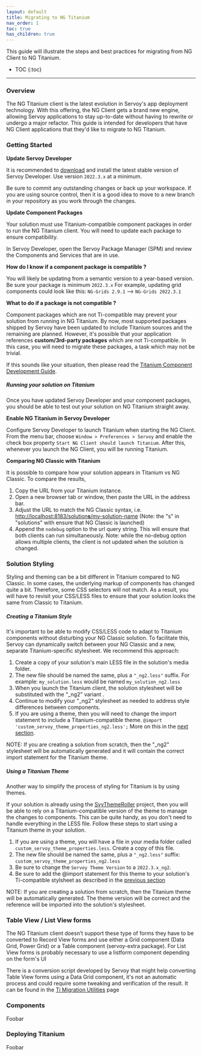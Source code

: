 ```yaml
---
layout: default
title: Migrating to NG Titanium
nav_order: 1
toc: true
has_children: true
---
```


This guide will illustrate the steps and best practices for migrating from NG Client to NG Titanium.
* TOC
{:toc}
------



### Overview

The NG Titanium client is the latest evolution in Servoy's app deployment technology. With this offering, the NG Client gets a brand new engine, allowing Servoy applications to stay up-to-date without having to rewrite or undergo a major refactor. This guide is intended for developers that have NG Client applications that they'd like to migrate to NG Titanium.

### Getting Started

**Update Servoy Developer**

It is recommended to [download](https://servoy.com/download) and install the latest stable version of Servoy Developer. Use version `2022.3.x` at a minimum.

Be sure to commit any outstanding changes or back up your workspace. If you are using source control, then it is a good idea to move to a new branch in your repository as you work through the changes.

**Update Component Packages**

Your solution must use Titanium-compatible component packages in order to run the NG Titanium client. You will need to update each package to ensure compatibility.

In Servoy Developer, open the Servoy Package Manager (SPM) and review the Components and Services that are in use. 

**How do I know if a component package is compatible ?**

You will likely be updating from a semantic version to a year-based version. Be sure your package is minimum `2022.3.x`
For example, updating grid components could look like this:  `NG-Grids 2.9.1`  -->  `NG-Grids 2022.3.1`

**What to do if a package is not compatible ?**

Component packages which are not Ti-compatible may prevent your solution from running in NG Titanium. By now, most supported packages shipped by Servoy have been updated to include Titanium sources and the remaining are planned.  However, it's possible that your application references **custom/3rd-party packages** which are not Ti-compatible. In this case, you will need to migrate these packages, a task which may not be trivial. 

If this sounds like your situation, then please read the [Titanium Component Development Guide](https://servoy.github.io/servoy-doc/ng-titanium-component-development-guide.html). 

##### Running your solution on Titanium

Once you have updated Servoy Developer and your component packages, you should be able to test out your solution on NG Titanium straight away.

**Enable NG Titanium in Servoy Developer**

Configure Servoy Developer to launch Titanium when starting the NG Client. From the menu bar, choose `Window > Preferences > Servoy` and enable the check box property `Start NG Client should launch Titanium`. After this, whenever you launch the NG Client, you will be running Titanium.

**Comparing NG Classic with Titanium**

It is possible to compare how your solution appears in Titanium vs NG Classic. To compare the results,

1. Copy the URL from your Titanium instance. 
2. Open a new browser tab or window, then paste the URL in the address bar.
3. Adjust the URL to match the NG Classic syntax, i.e. [http://localhost:8183/solution**s**/my-solution-name](http://localhost:8183/solutions/my-solution-name) 
   (Note: the "s" in "solutions" with ensure that NG Classic is launched)
4. Append the `nodebug` option to the url query string. This will ensure that both clients can run simultaneously.
   Note: while the no-debug option allows multiple clients, the client is not updated when the solution is changed.

### Solution Styling

Styling and theming can be a bit different in Titanium compared to NG Classic. In some cases, the underlying markup of components has changed quite a bit. Therefore, some CSS selectors will not match. As a result, you will have to revisit your CSS/LESS files to ensure that your solution looks the same from Classic to Titanium.

##### Creating a Titanium Style

It's important to be able to modify CSS/LESS code to adapt to Titanium components without disturbing your NG Classic solution. To facilitate this, Servoy can dynamically switch between your NG Classic and a new, separate Titanium-specific stylesheet. We recommend this approach:

1. Create a copy of your solution's main LESS file in the solution's media folder.
2. The new file should be named the same, plus a `"_ng2.less"` suffix.
   For example: `my_solution.less` would be named `my_solution_ng2.less`
3. When you launch the Titanium client, the solution stylesheet will be substituted with the "_ng2" variant .
4. Continue to modify your "_ng2" stylesheet as needed to address style differences between components.
5. If you are using a theme, then you will need to change the import statement to include a Titanium-compatible theme.
   `@import 'custom_servoy_theme_properties_ng2.less';` More on this in the [next section](#using-a-titanium-theme).

NOTE: If you are creating a solution from scratch, then the "_ng2" stylesheet will be automatically generated and it will contain the correct import statement for the Titanium theme.



##### Using a Titanium Theme

Another way to simplify the process of styling for Titanium is by using themes.

If your solution is already using the [SvyThemeRoller](https://github.com/Servoy/svyThemeRoller/wiki) project, then you will be able to rely on a Titanium-compatible version of the theme to manage the changes to components. This can be quite handy, as you don't need to handle everything in the LESS file. Follow these steps to start using a Titanium theme in your solution.

1. If you are using a theme, you will have a file in your media folder called `custom_servoy_theme_properties.less`. Create a copy of this file.
2. The new file should be named the same, plus a `"_ng2.less"` suffix: `custom_servoy_theme_properties_ng2.less`
3. Be sure to change the `Servoy Theme Version` to a `2022.3.x_ng2`.
4. Be sure to add the @import statement for this theme to your solution's Ti-compatible stylsheet as described in the [previous section](#creating-a-titanium-style)

NOTE: If you are creating a solution from scratch, then the Titanium theme will be automatically generated. The theme version will be correct and the reference will be imported into the solution's stylesheet.



### Table View / List View forms

The NG Titanium client doesn’t support these type of forms they have to be converted to Record View forms and use either a Grid component (Data Grid, Power Grid) or a Table component (servoy-extra package). For List View forms is probably necessary to use a listform component depending on the form's UI

There is a conversion script developed by Servoy that might help converting Table View forms using a Data Grid component, it's not an automatic process and could require some tweaking and verification of the result. It can be found in the [Ti Migration Utilities](https://servoy.github.io/servoy-doc/ng-titanium-migration-utilities.html) page

### Components

Foobar

### Deploying Titanium

Foobar